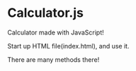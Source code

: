 # Calculator.js
Calculator made with JavaScript!

Start up HTML file(index.html), and use it.

There are many methods there!

